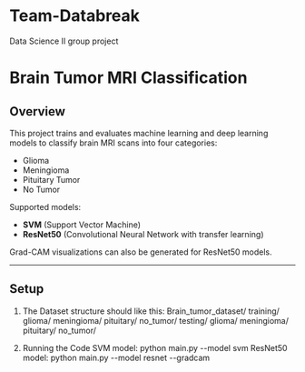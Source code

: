 # Team-Databreak

Data Science II group project

# Brain Tumor MRI Classification

## Overview
This project trains and evaluates machine learning and deep learning models to classify brain MRI scans into four categories:
- Glioma
- Meningioma
- Pituitary Tumor
- No Tumor

Supported models:
- **SVM** (Support Vector Machine)
- **ResNet50** (Convolutional Neural Network with transfer learning)

Grad-CAM visualizations can also be generated for ResNet50 models.

---

## Setup

1. The Dataset structure should like this: Brain_tumor_dataset/
    training/
        glioma/
        meningioma/
        pituitary/
        no_tumor/
    testing/
        glioma/
        meningioma/
        pituitary/
        no_tumor/
    
2. Running the Code
SVM model: python main.py --model svm
ResNet50 model: python main.py --model resnet --gradcam

